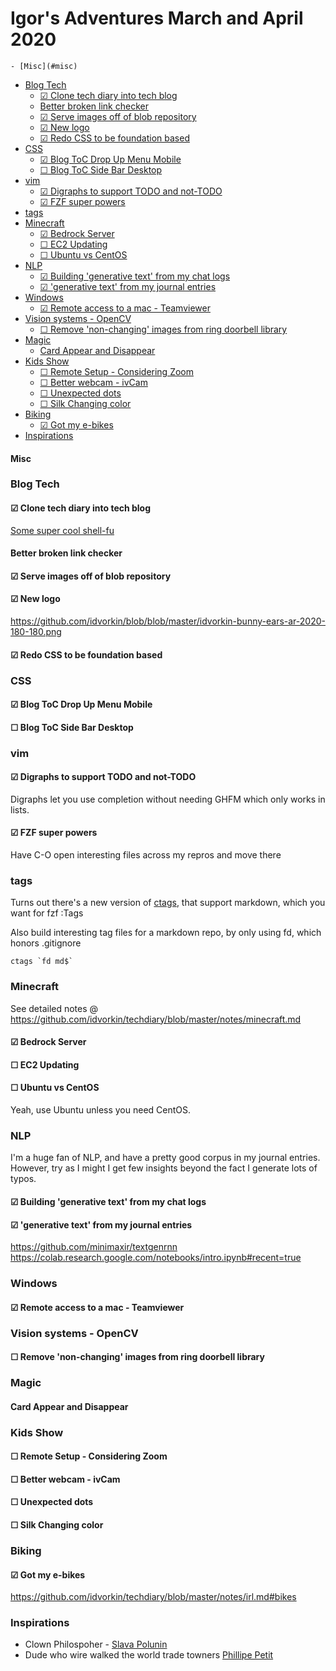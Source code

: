 # Igor's Adventures March and April 2020

<!-- vim-markdown-toc GFM -->

    - [Misc](#misc)

- [Blog Tech](#blog-tech)
  - [☑ Clone tech diary into tech blog](#-clone-tech-diary-into-tech-blog)
  - [Better broken link checker](#better-broken-link-checker)
  - [☑ Serve images off of blob repository](#-serve-images-off-of-blob-repository)
  - [☑ New logo](#-new-logo)
  - [☑ Redo CSS to be foundation based](#-redo-css-to-be-foundation-based)
- [CSS](#css)
  - [☑ Blog ToC Drop Up Menu Mobile](#-blog-toc-drop-up-menu-mobile)
  - [☐ Blog ToC Side Bar Desktop](#-blog-toc-side-bar-desktop)
- [vim](#vim)
  - [☑ Digraphs to support TODO and not-TODO](#-digraphs-to-support-todo-and-not-todo)
  - [☑ FZF super powers](#-fzf-super-powers)
- [tags](#tags)
- [Minecraft](#minecraft)
  - [☑ Bedrock Server](#-bedrock-server)
  - [☐ EC2 Updating](#-ec2-updating)
  - [☐ Ubuntu vs CentOS](#-ubuntu-vs-centos)
- [NLP](#nlp)
  - [☑ Building 'generative text' from my chat logs](#-building-generative-text-from-my-chat-logs)
  - [☑ 'generative text' from my journal entries](#-generative-text-from-my-journal-entries)
- [Windows](#windows)
  - [☑ Remote access to a mac - Teamviewer](#-remote-access-to-a-mac---teamviewer)
- [Vision systems - OpenCV](#vision-systems---opencv)
  - [☐ Remove 'non-changing' images from ring doorbell library](#-remove-non-changing-images-from-ring-doorbell-library)
- [Magic](#magic)
  - [Card Appear and Disappear](#card-appear-and-disappear)
- [Kids Show](#kids-show)
  - [☐ Remote Setup - Considering Zoom](#-remote-setup---considering-zoom)
  - [☐ Better webcam - ivCam](#-better-webcam---ivcam)
  - [☐ Unexpected dots](#-unexpected-dots)
  - [☐ Silk Changing color](#-silk-changing-color)
- [Biking](#biking)
  - [☑ Got my e-bikes](#-got-my-e-bikes)
- [Inspirations](#inspirations)

<!-- vim-markdown-toc -->

#### Misc

### Blog Tech

#### ☑ Clone tech diary into tech blog

[Some super cool shell-fu](https://github.com/idvorkin/idvorkin.github.io/blob/master/clone_td.sh)

#### Better broken link checker

#### ☑ Serve images off of blob repository

#### ☑ New logo

https://github.com/idvorkin/blob/blob/master/idvorkin-bunny-ears-ar-2020-180-180.png

#### ☑ Redo CSS to be foundation based

### CSS

#### ☑ Blog ToC Drop Up Menu Mobile

#### ☐ Blog ToC Side Bar Desktop

### vim

#### ☑ Digraphs to support TODO and not-TODO

Digraphs let you use completion without needing GHFM which only works in lists.

#### ☑ FZF super powers

Have C-O open interesting files across my repros and move there

### tags

Turns out there's a new version of [ctags](https://github.com/universal-ctags/homebrew-universal-ctags), that support markdown, which you want for fzf :Tags

Also build interesting tag files for a markdown repo, by only using fd, which honors .gitignore

    ctags `fd md$`

### Minecraft

See detailed notes @ https://github.com/idvorkin/techdiary/blob/master/notes/minecraft.md

#### ☑ Bedrock Server

#### ☐ EC2 Updating

#### ☐ Ubuntu vs CentOS

Yeah, use Ubuntu unless you need CentOS.

### NLP

I'm a huge fan of NLP, and have a pretty good corpus in my journal entries.
However, try as I might I get few insights beyond the fact I generate lots of typos.

#### ☑ Building 'generative text' from my chat logs

#### ☑ 'generative text' from my journal entries

https://github.com/minimaxir/textgenrnn
https://colab.research.google.com/notebooks/intro.ipynb#recent=true

### Windows

#### ☑ Remote access to a mac - Teamviewer

### Vision systems - OpenCV

#### ☐ Remove 'non-changing' images from ring doorbell library

### Magic

#### Card Appear and Disappear

### Kids Show

#### ☐ Remote Setup - Considering Zoom

#### ☐ Better webcam - ivCam

#### ☐ Unexpected dots

#### ☐ Silk Changing color

### Biking

#### ☑ Got my e-bikes

https://github.com/idvorkin/techdiary/blob/master/notes/irl.md#bikes

### Inspirations

- Clown Philospoher - [Slava Polunin](https://www.youtube.com/watch?v=k4uT3ergY04)
- Dude who wire walked the world trade towners [Phillipe Petit](https://en.wikipedia.org/wiki/Philippe_Petit)
